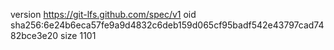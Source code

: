 version https://git-lfs.github.com/spec/v1
oid sha256:6e24b6eca57fe9a9d4832c6deb159d065cf95badf542e43797cad7482bce3e20
size 1101
